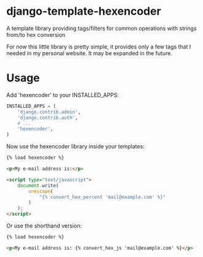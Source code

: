 # django-template-hexencoder

A template library providing tags/filters for common operations with strings from/to hex conversion

For now this little library is pretty simple, it provides only a few tags that I needed in my personal website. It may be expanded in the future.

# Usage

Add 'hexencoder' to your INSTALLED_APPS:

```python
INSTALLED_APPS = (
    'django.contrib.admin',
    'django.contrib.auth',
    # ... 
    'hexencoder',
)
```

Now use the hexencoder library inside your templates:

```html
{% load hexencoder %}

<p>My e-mail address is:</p>

<script type="text/javascript">
	document.write(
    	unescape(
        	"{% convert_hex_percent 'mail@example.com' %}"
        )
    );
</script>
```

Or use the shorthand version:


```html
{% load hexencoder %}

<p>My e-mail address is: {% convert_hex_js 'mail@example.com' %}</p>
```
